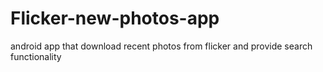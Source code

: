 # Flicker-new-photos-app
android app that download recent photos from flicker and provide search functionality
